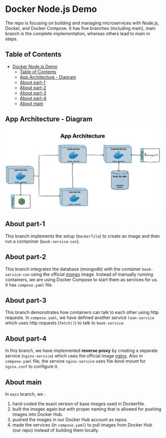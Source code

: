 # Docker Node.js Demo

The repo is focusing on building and managing microservices with Node.js, Docker, and Docker Compose. It has five branches (including main), main branch is the complete implementation, whereas others lead to main in steps.

## Table of Contents

- [Docker Node.js Demo](#docker-nodejs-demo)
  - [Table of Contents](#table-of-contents)
  - [App Architecture - Diagram](#app-architecture---diagram)
  - [About part-1](#about-part-1)
  - [About part-2](#about-part-2)
  - [About part-3](#about-part-3)
  - [About part-4](#about-part-4)
  - [About main](#about-main)


## App Architecture - Diagram
![App Architecture - Diagram](./App_Architecture.drawio.png)


## About part-1 

This branch implements the setup (`Dockerfile`) to create an image and then run a contaniner (`book-service-con`).


## About part-2

This branch integrates the database (mongodb) with the container `book-service-con` using the official [mongo](https://hub.docker.com/_/mongo) image. Instead of manually running containers, we are using Docker Compose to start them as services for us. It has `compose.yaml` file.


## About part-3

This branch demonstrates how containers can talk to each other using http requests. In `compose.yaml`, we have defined another service `loan-service` which uses http requests (`fetch()`) to talk to `book-service`.


## About part-4

In this branch, we have implemented **reverse proxy** by creating a separate service (`nginx-service`) which uses the official image [nginx](https://hub.docker.com/_/nginx). Also in `compose.yaml` file, the service `nginx-service` uses file-bind-mount for `nginx.conf` to configure it.



## About main

In `main` branch, we :
1. hard-coded the exact version of base images used in Dockerfile.
2. built the images again but with proper naming that is allowed for pushing images into Docker Hub.
3. pushed the images in our Docker Hub account as repos.
4. made the services (in `compose.yaml`) to pull images from Docker Hub (our repo) instead of building them locally.

